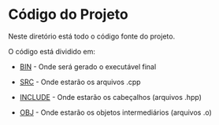 # Código do Projeto

Neste diretório está todo o código fonte do projeto.

O código está dividido em:

  - [BIN]() - Onde será gerado o executável final

  - [SRC]() - Onde estarão os arquivos .cpp

  - [INCLUDE]() - Onde estarão os cabeçalhos (arquivos .hpp)

  - [OBJ]() - Onde estarão os objetos intermediários (arquivos .o)
